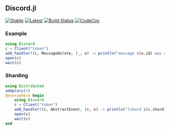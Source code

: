 ## Discord.jl

[![Stable](https://img.shields.io/badge/docs-stable-blue.svg)](https://purgepj.github.io/Discord.jl/stable)
[![Latest](https://img.shields.io/badge/docs-latest-blue.svg)](https://purgepj.github.io/Discord.jl/latest)
[![Build Status](https://travis-ci.com/PurgePJ/Discord.jl.svg?branch=master)](https://travis-ci.com/PurgePJ/Discord.jl)
[![CodeCov](https://codecov.io/gh/PurgePJ/Discord.jl/branch/master/graph/badge.svg)](https://codecov.io/gh/PurgePJ/Discord.jl)

### Example

```julia
using Discord
c = Client("token")
add_handler!(c, MessageDelete, (_, e) -> println("message $(e.id) was deleted"))
open(c)
wait(c)
```
### Sharding

```julia
using Distributed
addprocs(2)
@everywhere begin
    using Discord
    c = Client("token")
    add_handler!(c, AbstractEvent, (c, e) -> println("[shard $(c.shard)] received $(typeof(e))"))
    open(c)
    wait(c)
end
```
